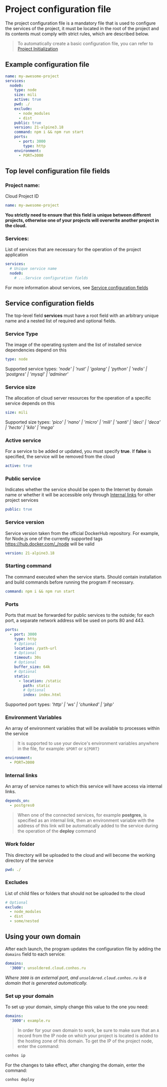 # Project configuration file

The project configuration file is a mandatory file that is used to configure the services of the project, it must be located in the root of the project and its contents must comply with strict rules, which are described below.

> To automatically create a basic configuration file, you can refer to [Project Initialization](./GettingStarted.md#project_initialization)

## Example configuration file

```yml
name: my-awesome-project
services:
  node0:
    type: node
    size: mili
    active: true
    pwd: ./
    exclude:
      - node_modules
      - dist
    public: true
    version: 21-alpine3.18
    command: npm i && npm run start
    ports:
      - port: 3000
        type: http
    environment:
      - PORT=3000
```

## Top level configuration file fields

### Project name:

Cloud Project ID

```yml
name: my-awesome-project
```

**You strictly need to ensure that this field is unique between different projects, otherwise one of your projects will overwrite another project in the cloud.**

### Services:

List of services that are necessary for the operation of the project application

```yml
services:
  # Unique service name
  node0:
    # ...Service configuration fields
```

For more information about services, see [Service configuration fields](./ConfigFile.md#service_configuration_fields)

## Service configuration fields

The top-level field **services** must have a root field with an arbitrary unique name and a nested list of required and optional fields.

### Service Type

The image of the operating system and the list of installed service dependencies depend on this

```yml
type: node
```

Supported service types: _'node' | 'rust' | 'golang' | 'python' | 'redis' | 'postgres' | 'mysql' | 'adminer'_

### Service size

The allocation of cloud server resources for the operation of a specific service depends on this

```yml
size: mili
```

Supported size types: _'pico' | 'nano' | 'micro' | 'mili' | 'santi' | 'deci' | 'deca' | 'hecto' | 'kilo' | 'mega'_

### Active service

For a service to be added or updated, you must specify **true**. If **false** is specified, the service will be removed from the cloud

```yml
active: true
```

### Public service

Indicates whether the service should be open to the Internet by domain name or whether it will be accessible only through [Internal links](./ConfigFile.md#internal_links) for other project services

```yml
public: true
```

### Service version

Service version taken from the official DockerHub repository. For example, for Node.js one of the currently supported tags https://hub.docker.com/_/node will be valid

```yml
version: 21-alpine3.18
```

### Starting command

The command executed when the service starts. Should contain installation and build commands before running the program if necessary.

```yml
command: npm i && npm run start
```

### Ports

Ports that must be forwarded for public services to the outside; for each port, a separate network address will be used on ports 80 and 443.

```yml
ports:
  - port: 3000
    type: http
    # Optional
    location: /path-url
    # Optional
    timeout: 30s
    # Optional
    buffer_size: 64k
    # Optional
    static:
      - location: /static
        path: static
        # Optional
        index: index.html
```

Supported port types: _'http' | 'ws' | 'chunked' | 'php'_

### Environment Variables

An array of environment variables that will be available to processes within the service

> It is supported to use your device's environment variables anywhere in the file, for example: `$PORT` or `${PORT}`

```yml
environment:
  - PORT=3000
```

### Internal links

An array of service names to which this service will have access via internal links.

```yml
depends_on:
  - postgres0
```

> When one of the connected services, for example **postgres**, is specified as an internal link, then an environment variable with the address of this link will be automatically added to the service during the operation of the **deploy** command

### Work folder

This directory will be uploaded to the cloud and will become the working directory of the service

```yml
pwd: ./
```

### Excludes

List of child files or folders that should not be uploaded to the cloud

```yml
# Optional
exclude:
  - node_modules
  - dist
  - some/nested
```

## Using your own domain

After each launch, the program updates the configuration file by adding the `domains` field to each service:

```yml
domains:
  '3000': unsoldered.cloud.conhos.ru
```

_Where `3000` is an external port, and `unsoldered.cloud.conhos.ru` is a domain that is generated automatically._

### Set up your domain

To set up your domain, simply change this value to the one you need:

```yml
domains:
  '3000': example.ru
```

> In order for your own domain to work, be sure to make sure that an `A` record from the IP node on which your project is located is added to the hosting zone of this domain.
> To get the IP of the project node, enter the command:

```sh
conhos ip
```

For the changes to take effect, after changing the domain, enter the command:

```sh
conhos deploy
```
